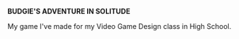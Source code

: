 **BUDGIE'S ADVENTURE IN SOLITUDE**

My game I've made for my Video Game Design class in High School.
